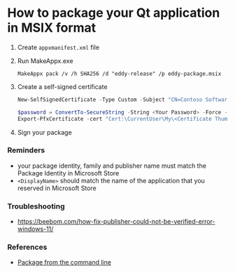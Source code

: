 # How to package your Qt application in MSIX format

1. Create `appxmanifest.xml` file

2. Run MakeAppx.exe
    ```
    MakeAppx pack /v /h SHA256 /d "eddy-release" /p eddy-package.msix
    ```

3. Create a self-signed certificate 
    ```powershell
    New-SelfSignedCertificate -Type Custom -Subject "CN=Contoso Software, O=Contoso Corporation, C=US" -KeyUsage DigitalSignature -FriendlyName "Your friendly name goes here" -CertStoreLocation "Cert:\CurrentUser\My" -TextExtension @("2.5.29.37={text}1.3.6.1.5.5.7.3.3", "2.5.29.19={text}")
    ```
    ```powershell
    $password = ConvertTo-SecureString -String <Your Password> -Force -AsPlainText 
    Export-PfxCertificate -cert "Cert:\CurrentUser\My\<Certificate Thumbprint>" -FilePath <FilePath>.pfx -Password $password
    ```

4. Sign your package

### Reminders
- your package identity, family and publisher name must match the Package Identity in Microsoft Store
- `<DisplayName>` should match the name of the application that you reserved in Microsoft Store


### Troubleshooting
- https://beebom.com/how-fix-publisher-could-not-be-verified-error-windows-11/

### References
- [Package from the command line](https://learn.microsoft.com/en-us/windows/msix/package/manual-packaging-root)